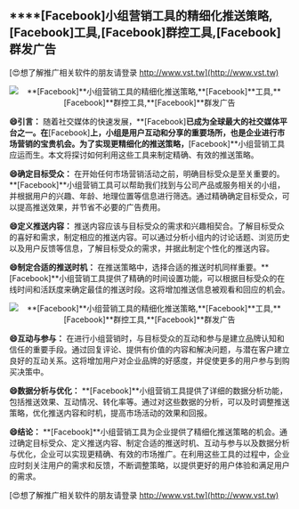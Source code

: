 ## ****[Facebook]**小组营销工具的精细化推送策略,**[Facebook]**工具,**[Facebook]**群控工具,**[Facebook]**群发广告**

[😍想了解推广相关软件的朋友请登录 http://www.vst.tw](http://www.vst.tw)

 <center><img src="https://vst.tw/MP4/tuiguang/png/5.png" alt="**[Facebook]**小组营销工具的精细化推送策略,**[Facebook]**工具,**[Facebook]**群控工具,**[Facebook]**群发广告"></center>

**😄引言：**
随着社交媒体的快速发展，**[Facebook]**已成为全球最大的社交媒体平台之一。在**[Facebook]**上，小组是用户互动和分享的重要场所，也是企业进行市场营销的宝贵机会。为了实现更精细化的推送策略，**[Facebook]**小组营销工具应运而生。本文将探讨如何利用这些工具来制定精确、有效的推送策略。

**😄确定目标受众：**
在开始任何市场营销活动之前，明确目标受众是至关重要的。**[Facebook]**小组营销工具可以帮助我们找到与公司产品或服务相关的小组，并根据用户的兴趣、年龄、地理位置等信息进行筛选。通过精确确定目标受众，可以提高推送效果，并节省不必要的广告费用。

**😄定义推送内容：**
推送内容应该与目标受众的需求和兴趣相契合。了解目标受众的喜好和需求，制定相应的推送内容。可以通过分析小组内的讨论话题、浏览历史以及用户反馈等信息，了解目标受众的需求，并据此制定个性化的推送内容。

**😄制定合适的推送时机：**
在推送策略中，选择合适的推送时机同样重要。**[Facebook]**小组营销工具提供了精确的时间设置功能，可以根据目标受众的在线时间和活跃度来确定最佳的推送时段。这将增加推送信息被观看和回应的机会。

 <center><img src="https://vst.tw/MP4/tuiguang/png/2.png" alt="**[Facebook]**小组营销工具的精细化推送策略,**[Facebook]**工具,**[Facebook]**群控工具,**[Facebook]**群发广告"></center>

**😄互动与参与：**
在进行小组营销时，与目标受众的互动和参与是建立品牌认知和信任的重要手段。通过回复评论、提供有价值的内容和解决问题，与潜在客户建立良好的互动关系。这将增加用户对企业品牌的好感度，并促使更多的用户参与到购买决策中。

**😄数据分析与优化：**
**[Facebook]**小组营销工具提供了详细的数据分析功能，包括推送效果、互动情况、转化率等。通过对这些数据的分析，可以及时调整推送策略，优化推送内容和时机，提高市场活动的效果和回报。

**😄结论：**
**[Facebook]**小组营销工具为企业提供了精细化推送策略的机会。通过确定目标受众、定义推送内容、制定合适的推送时机、互动与参与以及数据分析与优化，企业可以实现更精确、有效的市场推广。在利用这些工具的过程中，企业应时刻关注用户的需求和反馈，不断调整策略，以提供更好的用户体验和满足用户的需求。

[😍想了解推广相关软件的朋友请登录 http://www.vst.tw](http://www.vst.tw)



